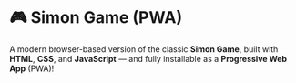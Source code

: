 # 🎮 Simon Game (PWA)

A modern browser-based version of the classic **Simon Game**, built with **HTML**, **CSS**, and **JavaScript** — and fully installable as a **Progressive Web App** (PWA)! 

